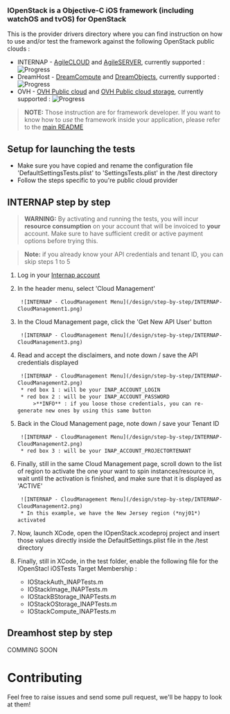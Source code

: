 ### IOpenStack is a Objective-C iOS framework (including watchOS and tvOS) for OpenStack
 
This is the provider drivers directory where you can find instruction on how to use and/or test the framework against the following OpenStack public clouds :

+ INTERNAP - [AgileCLOUD](http://www.internap.com/cloud/public-cloud/?ref=mnav) and [AgileSERVER](http://www.internap.com/bare-metal/?ref=mnav), currently supported : ![Progress](http://progressed.io/bar/100)  
+ DreamHost - [DreamCompute](https://www.dreamhost.com/cloud/computing/) and [DreamObjects](https://www.dreamhost.com/cloud/storage/), currently supported : ![Progress](http://progressed.io/bar/100)  
+ OVH - [OVH Public cloud](https://www.ovh.com/us/cloud/instances/) and [OVH Public cloud storage](https://www.ovh.com/us/cloud/storage/), currently supported : ![Progress](http://progressed.io/bar/0)  

> **NOTE:** Those instruction are for framework developer. If you want to know how to *use* the framework inside your application, please refer to the [main README](/README.md)

Setup for launching the tests
-------------------
* Make sure you have copied and rename the configuration file 'DefaultSettingsTests.plist' to 'SettingsTests.plist' in the /test directory
* Follow the steps specific to you're public cloud provider


INTERNAP step by step
-------------------

> **WARNING:** By activating and running the tests, you will incur **resource consumption** on your account that will be invoiced to **your** account. 
Make sure to have sufficient credit or active payment options before trying this.


> **Note:** if you already know your API credentials and tenant ID, you can skip steps 1 to 5


1. Log in your [Internap account](http://login.internap.com)
2. In the header menu, select 'Cloud Management' 

        ![INTERNAP - CloudManagement Menu](/design/step-by-step/INTERNAP-CloudManagement1.png)
    
3. In the Cloud Management page, click the 'Get New API User' button 
    
        ![INTERNAP - CloudManagement Menu](/design/step-by-step/INTERNAP-CloudManagement3.png)
    
4. Read and accept the disclaimers, and note down / save the API credentials displayed 

        ![INTERNAP - CloudManagement Menu](/design/step-by-step/INTERNAP-CloudManagement2.png)
        * red box 1 : will be your INAP_ACCOUNT_LOGIN
        * red box 2 : will be your INAP_ACCOUNT_PASSWORD
            >**INFO** : if you loose those credentials, you can re-generate new ones by using this same button

5. Back in the Cloud Management page, note down / save your Tenant ID
    
        ![INTERNAP - CloudManagement Menu](/design/step-by-step/INTERNAP-CloudManagement2.png)
        * red box 3 : will be your INAP_ACCOUNT_PROJECTORTENANT
    
6. Finally, still in the same Cloud Management page, scroll down to the list of region to activate the one your want to spin instances/resource in, wait until the activation is finished, and make sure that it is displayed as 'ACTIVE'

        ![INTERNAP - CloudManagement Menu](/design/step-by-step/INTERNAP-CloudManagement2.png)
        * In this example, we have the New Jersey region (*nyj01*) activated 
    
7. Now, launch XCode, open the IOpenStack.xcodeproj project and insert those values directly inside the DefaultSettings.plist file in the /test directory

8. Finally, still in XCode, in the test folder, enable the following file for the IOpenStacl iOSTests Target Membership :
    * IOStackAuth_INAPTests.m
    * IOStackImage_INAPTests.m
    * IOStackBStorage_INAPTests.m
    * IOStackOStorage_INAPTests.m
    * IOStackCompute_INAPTests.m
 


Dreamhost step by step
-------------------
 COMMING SOON


Contributing
============
 
 Feel free to raise issues and send some pull request, we'll be happy to look at them!